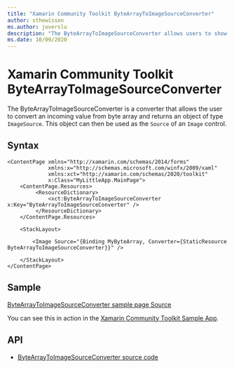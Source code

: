 ```yaml
---
title: "Xamarin Community Toolkit ByteArrayToImageSourceConverter"
author: sthewissen
ms.author: joverslu
description: "The ByteArrayToImageSourceConverter allows users to show an image based on a byte array."
ms.date: 10/09/2020
---
```


# Xamarin Community Toolkit ByteArrayToImageSourceConverter

The ByteArrayToImageSourceConverter is a converter that allows the user to convert an incoming value from byte array and returns an object of type `ImageSource`. This object can then be used as the `Source` of an `Image` control.

## Syntax

```xaml
<ContentPage xmlns="http://xamarin.com/schemas/2014/forms"
             xmlns:x="http://schemas.microsoft.com/winfx/2009/xaml"
             xmlns:xct="http://xamarin.com/schemas/2020/toolkit"
             x:Class="MyLittleApp.MainPage">
    <ContentPage.Resources>
         <ResourceDictionary>
             <xct:ByteArrayToImageSourceConverter x:Key="ByteArrayToImageSourceConverter" />
         </ResourceDictionary>
    </ContentPage.Resources>

    <StackLayout>

        <Image Source="{Binding MyByteArray, Converter={StaticResource ByteArrayToImageSourceConverter}}" />

    </StackLayout>
</ContentPage>
```

## Sample

[ByteArrayToImageSourceConverter sample page Source](https://github.com/xamarin/XamarinCommunityToolkit/blob/main/samples/XCT.Sample/Pages/Converters/ByteArrayToImageSourcePage.xaml)

You can see this in action in the [Xamarin Community Toolkit Sample App](https://github.com/xamarin/XamarinCommunityToolkit).

## API

* [ByteArrayToImageSourceConverter source code](https://github.com/xamarin/XamarinCommunityToolkit/blob/main/src/CommunityToolkit/Xamarin.CommunityToolkit/Converters/ByteArrayToImageSourceConverter.shared.cs)
